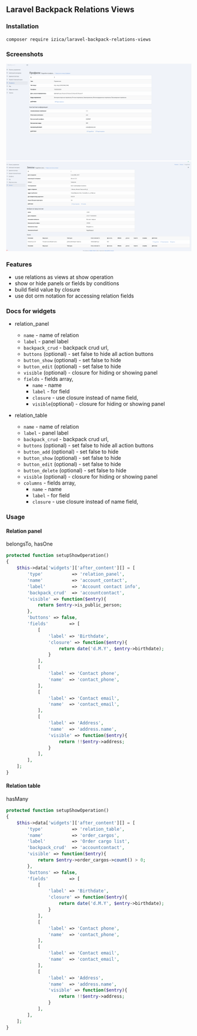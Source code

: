 ## Laravel Backpack Relations Views


### Installation
```
composer require izica/laravel-backpack-relations-views
```

### Screenshots

![Alt text](screenshots/relation_panel.png?raw=true "relation_panel")
![Alt text](screenshots/relation_table.png?raw=true "relation_table")

### Features
* use relations as views at show operation
* show or hide panels or fields by conditions
* build field value by closure
* use dot orm notation for accessing relation fields

### Docs for widgets
* relation_panel
    * `name` - name of relation
    * `label` - panel label
    * `backpack_crud` - backpack crud url,
    * `buttons` (optional) - set false to hide all action buttons
    * `button_show` (optional) - set false to hide
    * `button_edit` (optional) - set false to hide
    * `visible` (optional) - closure for hiding or showing panel
    * `fields` - fields array,
        * `name` - name
        * `label` - for field
        * `closure` - use closure instead of name field,
        * `visible`(optional) - closure for hiding or showing panel
        
* relation_table
    * `name` - name of relation
    * `label` - panel label
    * `backpack_crud` - backpack crud url,
    * `buttons` (optional) - set false to hide all action buttons
    * `button_add` (optional) - set false to hide
    * `button_show` (optional) - set false to hide
    * `button_edit` (optional) - set false to hide
    * `button_delete` (optional) - set false to hide
    * `visible` (optional) - closure for hiding or showing panel
    * `columns` - fields array,
        * `name` - name
        * `label` - for field
        * `closure` - use closure instead of name field,
        
### Usage

#### Relation panel
belongsTo, hasOne
```php
protected function setupShowOperation()
{
    $this->data['widgets']['after_content'][] = [
        'type'           => 'relation_panel',
        'name'           => 'account_contact',
        'label'          => 'Account contact info',
        'backpack_crud'  => 'accountcontact',
        'visible' => function($entry){
            return $entry->is_public_person;
        },
        'buttons' => false,
        'fields'        => [
            [
                'label' => 'Birthdate',
                'closure' => function($entry){
                    return date('d.M.Y', $entry->birthdate);
                }
            ],
            [
                'label' => 'Contact phone',
                'name'  => 'contact_phone',
            ],
            [
                'label' => 'Contact email',
                'name'  => 'contact_email',
            ],
            [
                'label' => 'Address',
                'name'  => 'address.name',
                'visible' => function($entry){
                    return !!$entry->address;
                }       
            ],
        ],
    ];
}

```

#### Relation table
hasMany
```php
protected function setupShowOperation()
{
    $this->data['widgets']['after_content'][] = [
        'type'           => 'relation_table',
        'name'           => 'order_cargos',
        'label'          => 'Order cargo list',
        'backpack_crud'  => 'accountcontact',
        'visible' => function($entry){
            return $entry->order_cargos->count() > 0;
        },
        'buttons' => false,
        'fields'        => [
            [
                'label' => 'Birthdate',
                'closure' => function($entry){
                    return date('d.M.Y', $entry->birthdate);
                }
            ],
            [
                'label' => 'Contact phone',
                'name'  => 'contact_phone',
            ],
            [
                'label' => 'Contact email',
                'name'  => 'contact_email',
            ],
            [
                'label' => 'Address',
                'name'  => 'address.name',
                'visible' => function($entry){
                    return !!$entry->address;
                }       
            ],
        ],
    ];
}

```